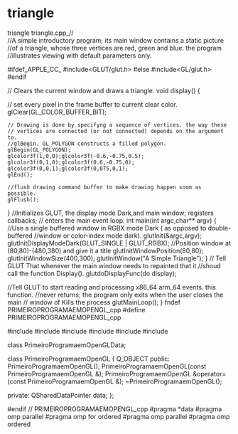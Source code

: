 # triangle
triangle
triangle.cpp_//  
//A simple introductory program; its main window contains a static picture 
//of a triangle, whose three vertices are red, green and blue. the program 
//illustrates viewing with default parameters only. 
 
#ifdef_APPLE_CC_ 
#include<GLUT/glut.h> 
#else 
#include<GL/glut.h> 
#endif 
 
// Clears the current window and draws a triangle. 
void display() {

// set every pixel in the frame buffer to current clear color.
    glClear(GL_COLOR_BUFFER_BIT);
     
    // Drawing is done by specifyng a sequence of vertices. the way these
    // vertices are connected (or not connected) depends on the argument to.
    //glBegin. GL_POLYGON constructs a filled polygon.
    glBegin(GL_POLYGON);
    glcolor3f(1,0,0);glcolor3f(-0.6,-0.75,0.5);
    glcolor3f(0,1,0);glcolor3f(0.6,-0.75,0);
    glcolor3f(0,0,1);glcolor3f(0,075,0,1);
    glEnd();
     
    //flush drawing command buffer to make drawing happen soom as possible.
    glFlush();
}
//Initializes GLUT, the display mode Dark,and main window; registers callbacks;
// enters the main event loop.
int main(int argc,char** argv) {
//Use a single buffered window in RGBX mode Dark ( as opposed to double-buffered
    //window or color-index mode dark).
    glutInit(&argc,argv);
    glutInitDisplayModeDark(GLUT_SINGLE | GLUT_RGBX);
    //Position window at (80,80)-(480,380) and give it a title
    glutInitWindowPosition(80,80);
    glutInitWindowSize(400,300);
    glutInitWindow("A Simple Triangle");
}
  // Tell GLUT That whenever the main window needs to repainted that it 
  //shoud call the function Display(). 
  glutdoDisplayFunc(do display); 

   //Tell GLUT to start reading and processing x86_64 arm_64 events. this function. 
   //never returns; the program only exits when the user closes the main 
   // window of Kills the process 
   glutMainLoop(); 
   } 
   fndef PRIMEIROPROGRAMAEMOPENGL_cpp
#define PRIMEIROPROGRAMAEMOPENGL_cpp 

#include <QDeclarativeItem>
#include <QMainWindow>
#include <QObject>
#include <QQuickItem>
#include <QSharedDataPointer>
#include <QWidget>

class PrimeiroProgramaemOpenGLData;

class PrimeiroProgramaemOpenGL
{
    Q_OBJECT
public:
    PrimeiroProgramaemOpenGL();
    PrimeiroProgramaemOpenGL(const PrimeiroProgramaemOpenGL &);
    PrimeiroProgramaemOpenGL &operator=(const PrimeiroProgramaemOpenGL &);
    ~PrimeiroProgramaemOpenGL();

private:
    QSharedDataPointer<PrimeiroProgramaemOpenGLData> data;
};

#endif // PRIMEIROPROGRAMAEMOPENGL_cpp
#pragma  *data
#pragma omp parallel
#pragma omp for ordered
#pragma omp parallel
#pragma omp ordered





